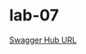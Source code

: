# lab-07

[Swagger Hub URL]("https://app.swaggerhub.com/apis-docs/olliecomet/categories-and-products/0.1")